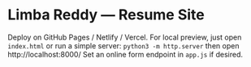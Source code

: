 # Limba Reddy — Resume Site
Deploy on GitHub Pages / Netlify / Vercel. For local preview, just open `index.html` or run a simple server: `python3 -m http.server` then open http://localhost:8000/
Set an online form endpoint in `app.js` if desired.
